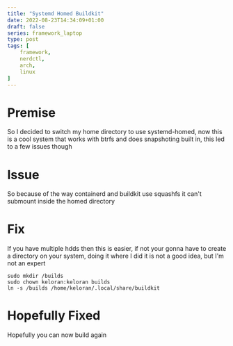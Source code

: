 ```yaml
---
title: "Systemd Homed Buildkit"
date: 2022-08-23T14:34:09+01:00
draft: false
series: framework_laptop
type: post
tags: [
	framework,
	nerdctl,
	arch,
	linux
]
---
```

# Premise
So I decided to switch my home directory to use systemd-homed, now this is a cool system that works with btrfs and does snapshoting built in, this led to a few issues though

# Issue
So because of the way containerd and buildkit use squashfs it can't submount inside the homed directory

# Fix
If you have multiple hdds then this is easier, if not your gonna have to create a directory on your system, doing it where I did it is not a good idea, but I'm not an expert

```
sudo mkdir /builds
sudo chown keloran:keloran builds
ln -s /builds /home/keloran/.local/share/buildkit
```

# Hopefully Fixed
Hopefully you can now build again

